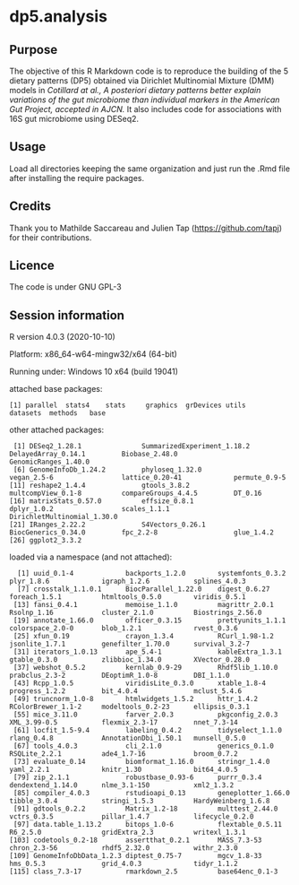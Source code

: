 # dp5.analysis

## Purpose
The objective of this R Markdown code is to reproduce the building of the 5 dietary patterns (DP5) obtained via Dirichlet Multinomial Mixture (DMM) models in *Cotillard at al., A posteriori dietary patterns better explain variations of the gut microbiome than individual markers in the American Gut Project, accepted in AJCN.* It also includes code for associations with 16S gut microbiome using DESeq2.

## Usage
Load all directories keeping the same organization and just run the .Rmd file after installing the require packages.

## Credits
Thank you to Mathilde Saccareau and Julien Tap (https://github.com/tapj) for their contributions.

## Licence
The code is under GNU GPL-3

## Session information
R version 4.0.3 (2020-10-10)

Platform: x86_64-w64-mingw32/x64 (64-bit)

Running under: Windows 10 x64 (build 19041)

attached base packages:
```
[1] parallel  stats4    stats     graphics  grDevices utils     datasets  methods   base     
```

other attached packages:
```
 [1] DESeq2_1.28.1               SummarizedExperiment_1.18.2 DelayedArray_0.14.1         Biobase_2.48.0              GenomicRanges_1.40.0       
 [6] GenomeInfoDb_1.24.2         phyloseq_1.32.0             vegan_2.5-6                 lattice_0.20-41             permute_0.9-5              
[11] reshape2_1.4.4              gtools_3.8.2                multcompView_0.1-8          compareGroups_4.4.5         DT_0.16                    
[16] matrixStats_0.57.0          effsize_0.8.1               dplyr_1.0.2                 scales_1.1.1                DirichletMultinomial_1.30.0
[21] IRanges_2.22.2              S4Vectors_0.26.1            BiocGenerics_0.34.0         fpc_2.2-8                   glue_1.4.2                 
[26] ggplot2_3.3.2              
```

loaded via a namespace (and not attached):
```
  [1] uuid_0.1-4             backports_1.2.0        systemfonts_0.3.2      plyr_1.8.6             igraph_1.2.6           splines_4.0.3         
  [7] crosstalk_1.1.0.1      BiocParallel_1.22.0    digest_0.6.27          foreach_1.5.1          htmltools_0.5.0        viridis_0.5.1         
 [13] fansi_0.4.1            memoise_1.1.0          magrittr_2.0.1         Rsolnp_1.16            cluster_2.1.0          Biostrings_2.56.0     
 [19] annotate_1.66.0        officer_0.3.15         prettyunits_1.1.1      colorspace_2.0-0       blob_1.2.1             rvest_0.3.6           
 [25] xfun_0.19              crayon_1.3.4           RCurl_1.98-1.2         jsonlite_1.7.1         genefilter_1.70.0      survival_3.2-7        
 [31] iterators_1.0.13       ape_5.4-1              kableExtra_1.3.1       gtable_0.3.0           zlibbioc_1.34.0        XVector_0.28.0        
 [37] webshot_0.5.2          kernlab_0.9-29         Rhdf5lib_1.10.0        prabclus_2.3-2         DEoptimR_1.0-8         DBI_1.1.0             
 [43] Rcpp_1.0.5             viridisLite_0.3.0      xtable_1.8-4           progress_1.2.2         bit_4.0.4              mclust_5.4.6          
 [49] truncnorm_1.0-8        htmlwidgets_1.5.2      httr_1.4.2             RColorBrewer_1.1-2     modeltools_0.2-23      ellipsis_0.3.1        
 [55] mice_3.11.0            farver_2.0.3           pkgconfig_2.0.3        XML_3.99-0.5           flexmix_2.3-17         nnet_7.3-14           
 [61] locfit_1.5-9.4         labeling_0.4.2         tidyselect_1.1.0       rlang_0.4.8            AnnotationDbi_1.50.1   munsell_0.5.0         
 [67] tools_4.0.3            cli_2.1.0              generics_0.1.0         RSQLite_2.2.1          ade4_1.7-16            broom_0.7.2           
 [73] evaluate_0.14          biomformat_1.16.0      stringr_1.4.0          yaml_2.2.1             knitr_1.30             bit64_4.0.5           
 [79] zip_2.1.1              robustbase_0.93-6      purrr_0.3.4            dendextend_1.14.0      nlme_3.1-150           xml2_1.3.2            
 [85] compiler_4.0.3         rstudioapi_0.13        geneplotter_1.66.0     tibble_3.0.4           stringi_1.5.3          HardyWeinberg_1.6.8   
 [91] gdtools_0.2.2          Matrix_1.2-18          multtest_2.44.0        vctrs_0.3.5            pillar_1.4.7           lifecycle_0.2.0       
 [97] data.table_1.13.2      bitops_1.0-6           flextable_0.5.11       R6_2.5.0               gridExtra_2.3          writexl_1.3.1         
[103] codetools_0.2-18       assertthat_0.2.1       MASS_7.3-53            chron_2.3-56           rhdf5_2.32.0           withr_2.3.0           
[109] GenomeInfoDbData_1.2.3 diptest_0.75-7         mgcv_1.8-33            hms_0.5.3              grid_4.0.3             tidyr_1.1.2           
[115] class_7.3-17           rmarkdown_2.5          base64enc_0.1-3       
```
